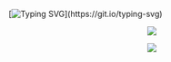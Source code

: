 [![Typing SVG](https://readme-typing-svg.herokuapp.com?font=Fira+Code&duration=2000&pause=300&color=1FF773&multiline=true&&repeat=false&width=500&height=180&lines=Hello%2C+my+name+is+Guilherme+Mendes;%E2%97%BE+24+years+old;%F0%9F%93%8C+S%C3%A3o+Jo%C3%A3o+da+Boa+Vista+-+SP%2C+Brasil;)](https://git.io/typing-svg)

<!--📊STATSGRAPH / 🌐WEBSITE: https://github.com/anuraghazra/github-readme-stats -->
<p align="center">
<img src="https://github-readme-stats.vercel.app/api?username=eusmemo&show_icons=true&theme=merko">

<!--📙LANGUAGES / 🌐WEBSITE: https://github.com/anuraghazra/github-readme-stats -->
<p align="center">
<img src="https://github-readme-stats.vercel.app/api/top-langs/?username=eusmemo&layout=compact&theme=merko">
